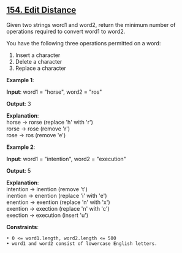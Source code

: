 <h2><a href="https://leetcode.com/problems/edit-distance/description/">154. Edit Distance</a></h2>

Given two strings word1 and word2, return the minimum number of operations required to convert word1 to word2.

You have the following three operations permitted on a word:

1. Insert a character </br>
2. Delete a character </br>
3. Replace a character </br>

**Example 1**:

**Input**: word1 = "horse", word2 = "ros"

**Output**: 3

**Explanation**: </br>
horse -> rorse (replace 'h' with 'r') </br>
rorse -> rose (remove 'r') </br>
rose -> ros (remove 'e') </br>

**Example 2**:

**Input**: word1 = "intention", word2 = "execution"

**Output**: 5

**Explanation**: </br>
intention -> inention (remove 't') </br>
inention -> enention (replace 'i' with 'e') </br>
enention -> exention (replace 'n' with 'x') </br>
exention -> exection (replace 'n' with 'c') </br>
exection -> execution (insert 'u') </br>



**Constraints**:

    • 0 <= word1.length, word2.length <= 500
    • word1 and word2 consist of lowercase English letters.